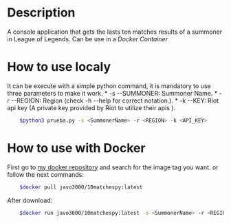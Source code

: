 # Description
A console application that gets the lasts ten matches results of a summoner in League of Legends. Can be use in a *Docker Container*

# How to use localy

It can be execute with a simple python command, it is mandatory to use three parameters to make it work.
    * -s --SUMMONER: Summoner Name.
    * -r --REGION: Region (check -h --help for correct notation.).
    * -k --KEY: Riot api key (A private key provided by Riot to utilize their apis ).

```bash
    $python3 prueba.py -s <SummonerName> -r <REGION> -k <API_KEY>
```

# How to use with Docker

First go to [my docker repository](https://hub.docker.com/r/javo3000/10matchespy/tags) and search for the image tag you want. or follow the next commands:

```bash
    $docker pull javo3000/10matchespy:latest
```

After download:

```bash
    $docker run javo3000/10matchespy:latest -s <SummonerName> -r <REGION> -k <API_KEY>
```
